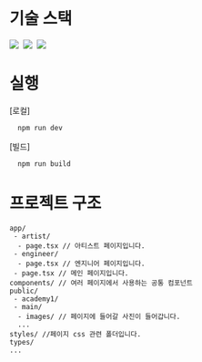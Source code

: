 # 기술 스택

<div style='display: flex; gap: 8px;'>
  <img src="https://img.shields.io/badge/javascript-F7DF1E?style=for-the-badge&logo=javascript&logoColor=black">
  <img src="https://img.shields.io/badge/react-61DAFB?style=for-the-badge&logo=react&logoColor=black">
  <img src="https://img.shields.io/badge/react-61DAFB?style=for-the-badge&logo=next.js&logoColor=black" />
</div>

# 실행

[로컬]

```js
  npm run dev
```

[빌드]

```js
  npm run build
```

# 프로젝트 구조

```
app/
 - artist/
  - page.tsx // 아티스트 페이지입니다.
 - engineer/
  - page.tsx // 엔지니어 페이지입니다.
 - page.tsx // 메인 페이지입니다.
components/ // 여러 페이지에서 사용하는 공통 컴포넌트
public/
 - academy1/
 - main/
  - images/ // 페이지에 들어갈 사진이 들어갑니다.
  ...
styles/ //페이지 css 관련 폴더입니다.
types/
...







```
